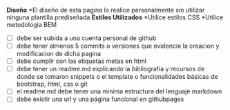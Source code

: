 **Diseño**
*El diseño de esta pagina lo realice personalmente sin utilizar ninguna plantilla prediseñada
**Estilos Utilizados**
*Utilice estilos CSS
*Utilice metodologia BEM
- [ ] debe ser subida a una cuenta personal de github
- [ ] debe tener almenos 5 commits o versiones que evidencie la creacion y modificacion de dicha pagina
- [ ] debe cumplir con las etiquetas metas en html
- [ ] debe tener un readme.md explicando la bibliografía y recursos de donde se tomaron snippets o el template o funcionalidades básicas de bootstrap, html, css o git
- [ ] el readme.md debe tener una mínima estructura del lenguaje markdown
- [ ] debe existir una url y una página funcional en githubpages